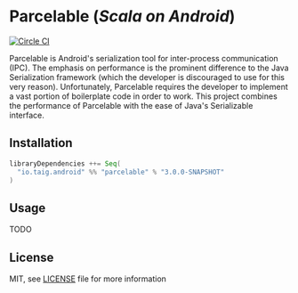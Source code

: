 # Parcelable (***Scala on Android***)

[![Circle CI](https://circleci.com/gh/Taig/Parcelable/tree/develop.svg?style=svg)](https://circleci.com/gh/Taig/Parcelable/tree/develop)

Parcelable is Android's serialization tool for inter-process communication (IPC). The emphasis on performance is the prominent difference to the Java Serialization framework (which the developer is discouraged to use for this very reason). Unfortunately, Parcelable requires the developer to implement a vast portion of boilerplate code in order to work. This project combines the performance of Parcelable with the ease of Java's Serializable interface.

## Installation

````scala
libraryDependencies ++= Seq(
  "io.taig.android" %% "parcelable" % "3.0.0-SNAPSHOT"
)
````

## Usage

TODO

## License

MIT, see [LICENSE][1] file for more information

[1]: https://raw.githubusercontent.com/Taig/Parcelable/master/LICENSE